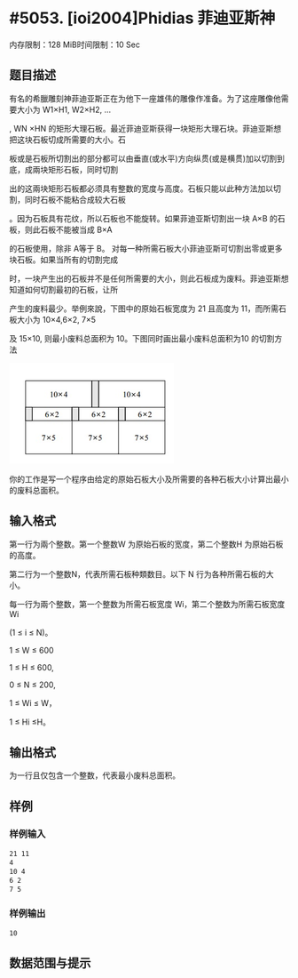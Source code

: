# #5053. [ioi2004]Phidias 菲迪亚斯神

内存限制：128 MiB时间限制：10 Sec

## 题目描述

有名的希臘雕刻神菲迪亚斯正在为他下一座雄伟的雕像作准备。为了这座雕像他需要大小为 W1&times;H1, W2&times;H2, ...

, WN &times;HN 的矩形大理石板。最近菲迪亚斯获得一块矩形大理石块。菲迪亚斯想把这块石板切成所需要的大小。石

板或是石板所切割出的部分都可以由垂直(或水平)方向纵贯(或是横贯)加以切割到底，成兩块矩形石板，同时切割

出的这兩块矩形石板都必须具有整数的宽度与高度。石板只能以此种方法加以切割，同时石板不能粘合成较大石板

。因为石板具有花纹，所以石板也不能旋转。如果菲迪亚斯切割出一块 A&times;B 的石板，则此石板不能被当成 B&times;A 

的石板使用，除非 A等于 B。 对每一种所需石板大小菲迪亚斯可切割出零或更多块石板。如果当所有的切割完成

时，一块产生出的石板并不是任何所需要的大小，则此石板成为废料。菲迪亚斯想知道如何切割最初的石板，让所

产生的废料最少。举例來說，下图中的原始石板宽度为 21 且高度为 11，而所需石板大小为 10&times;4,6&times;2, 7&times;5 

及 15&times;10, 则最小废料总面积为 10。下图同时画出最小废料总面积为10 的切割方法

![](upload/201709/11(1).jpg)

你的工作是写一个程序由给定的原始石板大小及所需要的各种石板大小计算出最小的废料总面积。

## 输入格式

第一行为兩个整数。第一个整数W 为原始石板的宽度，第二个整数H 为原始石板的高度。

第二行为一个整数N，代表所需石板种類数目。以下 N 行为各种所需石板的大小。

每一行为兩个整数，第一个整数为所需石板宽度 Wi，第二个整数为所需石板宽度 Wi 

(1 &le; i &le; N)。

1 &le; W &le; 600

1 &le; H &le; 600,

0 &le; N &le; 200,

1 &le; Wi &le; W，

1 &le; Hi &le;H。

## 输出格式

为一行且仅包含一个整数，代表最小废料总面积。

## 样例

### 样例输入

    
    21 11
    4
    10 4
    6 2
    7 5
    

### 样例输出

    
    10
    

## 数据范围与提示
